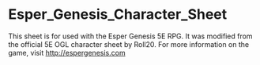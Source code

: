 # Esper_Genesis_Character_Sheet
This sheet is for used with the Esper Genesis 5E RPG. It was modified from the official 5E OGL character sheet by Roll20.
For more information on the game, visit http://espergenesis.com
